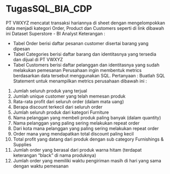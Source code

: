 # TugasSQL_BIA_CDP
PT VWXYZ mencatat transaksi hariannya di sheet dengan mengelompokkan
data menjadi kategori Order, Product dan Customers seperti di link dibawah
ini Dataset Superstore - BI Analyst
Keterangan :
- Tabel Order berisi daftar pesanan customer disertai barang yang
dipesan
- Tabel Categories berisi daftar barang dan identitasnya yang tersedia
dan dijual di PT VWXYZ
- Tabel Customers berisi daftar pelanggan dan identitasnya yang sudah
melakukan pemesanan
Perusahaan ingin membentuk metrics berdasarkan data tersebut
menggunakan SQL.
Pertanyaan :
Buatlah SQL Statement untuk menampilkan metrics perusahaan
dibawah ini :
1. Jumlah seluruh produk yang terjual
2. Jumlah unique customer yang telah memesan produk
3. Rata-rata profit dari seluruh order (dalam mata uang)
4. Berapa discount terkecil dari seluruh order
5. Jumlah seluruh produk dari kategori Furniture
6. Nama pelanggan yang membeli produk paling banyak
(dalam quantity)
7. Nama pelanggan yang paling sering melakukan repeat order
8. Dari kota mana pelanggan yang paling sering melakukan
repeat order
9. Order mana yang mendapatkan total discount paling kecil
10. Total profit yang datang dari produk dengan sub category
Furnishings & Supplies
11. Jumlah order yang berasal dari produk warna hitam (terdapat
keterangan “black” di nama produknya)
12. Jumlah order yang memiliki waktu pengiriman masih di hari
yang sama dengan waktu pemesanan
